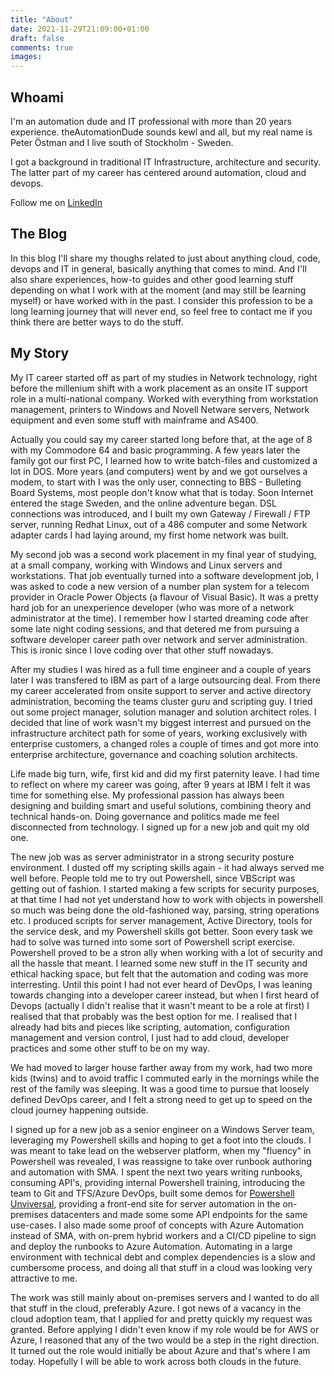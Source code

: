 ```yaml
---
title: "About"
date: 2021-11-29T21:09:00+01:00
draft: false
comments: true
images:
---
```


## Whoami
I'm an automation dude and IT professional with more than 20 years experience. theAutomationDude sounds kewl and all, but my real name is Peter Östman and I live south of Stockholm - Sweden.

I got a background in traditional IT Infrastructure, architecture and security. The latter part of my career has centered around automation, cloud and devops. 

Follow me on [LinkedIn](https://www.linkedin.com/in/peter-the-automator/)
## The Blog
In this blog I'll share my thoughs related to just about anything cloud, code, devops and IT in general, basically anything that comes to mind. And I'll also share experiences, how-to guides and other good learning stuff depending on what I work with at the moment (and may still be learning myself) or have worked with in the past. I consider this profession to be a long learning journey that will never end, so feel free to contact me if you think there are better ways to do the stuff.

## My Story

My IT career started off as part of my studies in Network technology, right before the millenium shift with a work placement as an onsite IT support role in a multi-national company. Worked with everything from workstation management, printers to Windows and Novell Netware servers, Network equipment and even some stuff with mainframe and AS400. 

Actually you could say my career started long before that, at the age of 8 with my Commodore 64 and basic programming. A few years later the family got our first PC, I learned how to write batch-files and customized a lot in DOS. More years (and computers) went by and we got ourselves a modem, to start with I was the only user, connecting to BBS - Bulleting Board Systems, most people don't know what that is today. Soon Internet entered the stage Sweden, and the online adventure began. DSL connections was introduced, and I built my own Gateway / Firewall / FTP server, running Redhat Linux, out of a 486 computer and some Network adapter cards I had laying around, my first home network was built.

My second job was a second work placement in my final year of studying, at a small company, working with Windows and Linux servers and workstations. That job eventually turned into a software development job, I was asked to code a new version of a number plan system for a telecom provider in Oracle Power Objects (a flavour of Visual Basic). It was a pretty hard job for an unexperience developer (who was more of a network administrator at the time). I remember how I started dreaming code after some late night coding sessions, and that detered me from pursuing a software developer career path over network and server administration. This is ironic since I love coding over that other stuff nowadays.

After my studies I was hired as a full time engineer and a couple of years later I was transfered to IBM as part of a large outsourcing deal. From there my career accelerated from onsite support to server and active directory administration, becoming the teams cluster guru and scripting guy. I tried out some project manager, solution manager and solution architect roles. I decided that line of work wasn't my biggest interrest and pursued on the infrastructure architect path for some of years, working exclusively with enterprise customers, a changed roles a couple of times and got more into enterprise architecture, governance and coaching solution architects.

Life made big turn, wife, first kid and did my first paternity leave. I had time to reflect on where my career was going, after 9 years at IBM I felt it was time for something else. My professional passion has always been designing and building smart and useful solutions, combining theory and technical hands-on. Doing governance and politics made me feel disconnected from technology. I signed up for a new job and quit my old one.

The new job was as server administrator in a strong security posture environment.  I dusted off my scripting skills again - it had always served me well before. People told me to try out Powershell, since VBScript was getting out of fashion. I started making a few scripts for security purposes, at that time I had not yet understand how to work with objects in powershell so much was being done the old-fashioned way, parsing, string operations etc. I produced scripts for server management, Active Directory, tools for the service desk, and my Powershell skills got better. Soon every task we had to solve was turned into some sort of Powershell script exercise. Powershell proved to be a stron ally when working with a lot of security and all the hassle that meant. I learned some new stuff in the IT security and ethical hacking space, but felt that the automation and coding was more interresting. Until this point I had not ever heard of DevOps, I was leaning towards changing into a developer career instead, but when I first heard of Devops (actually I didn't realise that it wasn't meant to be a role at first) I realised that that probably was the best option for me. I realised that I already had bits and pieces like scripting, automation, configuration management and version control, I just had to add cloud, developer practices and some other stuff to be on my way.

We had moved to larger house farther away from my work, had two more kids (twins) and to avoid traffic I commuted early in the mornings while the rest of the family was sleeping. It was a good time to pursue that loosely defined DevOps career, and I felt a strong need to get up to speed on the cloud journey happening outside.

I signed up for a new job as a senior engineer on a Windows Server team, leveraging my Powershell skills and hoping to get a foot into the clouds. I was meant to take lead on the webserver platform, when my "fluency" in Powershell was revealed, I was reassigne to take over runbook authoring and automation with SMA. I spent the next two years writing runbooks, consuming API's, providing internal Powershell training, introducing the team to Git and TFS/Azure DevOps, built some demos for [Powershell Unviversal](https://ironmansoftware.com/powershell-universal/), providing a front-end site for server automation in the on-premises datacenters and made some some API endpoints for the same use-cases. I also made some proof of concepts with Azure Automation instead of SMA, with on-prem hybrid workers and a CI/CD pipeline to sign and deploy the runbooks to Azure Automation. Automating in a large environment with technical debt and complex dependencies is a slow and cumbersome process, and doing all that stuff in a cloud was looking very attractive to me. 

The work was still mainly about on-premises servers and I wanted to do all that stuff in the cloud, preferably Azure. I got news of a vacancy in the cloud adoption team, that I applied for and pretty quickly my request was granted. Before applying I didn't even know if my role would be for AWS or Azure, I reasoned that any of the two would be a step in the right direction. It turned out the role would initially be about Azure and that's where I am today. Hopefully I will be able to work across both clouds in the future.